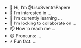 - 👋 Hi, I’m @LisoSventraPapere
- 👀 I’m interested in ...
- 🌱 I’m currently learning ...
- 💞️ I’m looking to collaborate on ...
- 📫 How to reach me ...
- 😄 Pronouns: ...
- ⚡ Fun fact: ...

<!---
LisoSventraPapere/LisoSventraPapere is a ✨ special ✨ repository because its `README.md` (this file) appears on your GitHub profile.
You can click the Preview link to take a look at your changes.
--->
